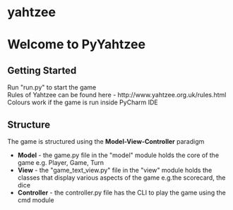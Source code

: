 # yahtzee
<html>
<body>
<h1>Welcome to PyYahtzee</h1>
<h2>Getting Started</h2>
<p>
Run "run.py" to start the game<br>
Rules of Yahtzee can be found here - http://www.yahtzee.org.uk/rules.html<br>
Colours work if the game is run inside PyCharm IDE<br>
</p>
<h2>Structure</h2>
<p>The game is structured using the <strong>Model-View-Controller</strong> paradigm<p>
<ul>
<li><strong>Model</strong> - the game.py file in the "model" module holds the core of the game e.g. Player, Game, Turn</li>
<li><strong>View</strong> - the "game_text_view.py" file in the "view" module holds the classes that display various aspects of the game e.g.the scorecard, the dice</li>
<li><strong>Controller</strong> - the controller.py file has the CLI to play the game using the cmd module</li>
</ul>
</body>
</html>
